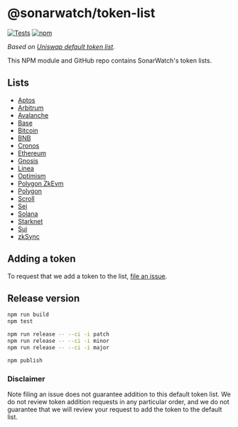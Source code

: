 # @sonarwatch/token-list

[![Tests](https://github.com/sonarwatch/token-lists/workflows/Tests/badge.svg)](https://github.com/sonarwatch/token-list/actions?query=workflow%3ATests)
[![npm](https://img.shields.io/npm/v/@sonarwatch/token-lists)](https://unpkg.com/@sonarwatch/token-lists@latest/)

_Based on [Uniswap default token list](https://github.com/Uniswap/default-token-list)._

This NPM module and GitHub repo contains SonarWatch's token lists.

## Lists

- [Aptos](https://cdn.jsdelivr.net/npm/@sonarwatch/token-lists/build/sonarwatch.aptos.tokenlist.json)
- [Arbitrum](https://cdn.jsdelivr.net/npm/@sonarwatch/token-lists/build/sonarwatch.arbitrum.tokenlist.json)
- [Avalanche](https://cdn.jsdelivr.net/npm/@sonarwatch/token-lists/build/sonarwatch.avalanche.tokenlist.json)
- [Base](https://cdn.jsdelivr.net/npm/@sonarwatch/token-lists/build/sonarwatch.base.tokenlist.json)
- [Bitcoin](https://cdn.jsdelivr.net/npm/@sonarwatch/token-lists/build/sonarwatch.bitcoin.tokenlist.json)
- [BNB](https://cdn.jsdelivr.net/npm/@sonarwatch/token-lists/build/sonarwatch.bnb.tokenlist.json)
- [Cronos](https://cdn.jsdelivr.net/npm/@sonarwatch/token-lists/build/sonarwatch.cronos.tokenlist.json)
- [Ethereum](https://cdn.jsdelivr.net/npm/@sonarwatch/token-lists/build/sonarwatch.ethereum.tokenlist.json)
- [Gnosis](https://cdn.jsdelivr.net/npm/@sonarwatch/token-lists/build/sonarwatch.gnosis.tokenlist.json)
- [Linea](https://cdn.jsdelivr.net/npm/@sonarwatch/token-lists/build/sonarwatch.linea.tokenlist.json)
- [Optimism](https://cdn.jsdelivr.net/npm/@sonarwatch/token-lists/build/sonarwatch.optimism.tokenlist.json)
- [Polygon ZkEvm](https://cdn.jsdelivr.net/npm/@sonarwatch/token-lists/build/sonarwatch.polygon-zkevm.tokenlist.json)
- [Polygon](https://cdn.jsdelivr.net/npm/@sonarwatch/token-lists/build/sonarwatch.polygon.tokenlist.json)
- [Scroll](https://cdn.jsdelivr.net/npm/@sonarwatch/token-lists/build/sonarwatch.scroll.tokenlist.json)
- [Sei](https://cdn.jsdelivr.net/npm/@sonarwatch/token-lists/build/sonarwatch.sei.tokenlist.json)
- [Solana](https://cdn.jsdelivr.net/npm/@sonarwatch/token-lists/build/sonarwatch.solana.tokenlist.json)
- [Starknet](https://cdn.jsdelivr.net/npm/@sonarwatch/token-lists/build/sonarwatch.starknet.tokenlist.json)
- [Sui](https://cdn.jsdelivr.net/npm/@sonarwatch/token-lists/build/sonarwatch.sui.tokenlist.json)
- [zkSync](https://cdn.jsdelivr.net/npm/@sonarwatch/token-lists/build/sonarwatch.zksync.tokenlist.json)

## Adding a token

To request that we add a token to the list,
[file an issue](https://github.com/sonarwatch/token-lists/issues/new?assignees=&labels=token+request&template=token-request.md&title=Add+%7BTOKEN_SYMBOL%7D%3A+%7BTOKEN_NAME%7D).

## Release version

```bash
npm run build
npm test

npm run release -- --ci -i patch
npm run release -- --ci -i minor
npm run release -- --ci -i major

npm publish
```

### Disclaimer

Note filing an issue does not guarantee addition to this default token list.
We do not review token addition requests in any particular order, and we do not
guarantee that we will review your request to add the token to the default list.
